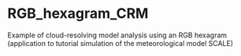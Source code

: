 # RGB_hexagram_CRM
Example of cloud-resolving model analysis using an RGB hexagram (application to tutorial simulation of the meteorological model SCALE)
